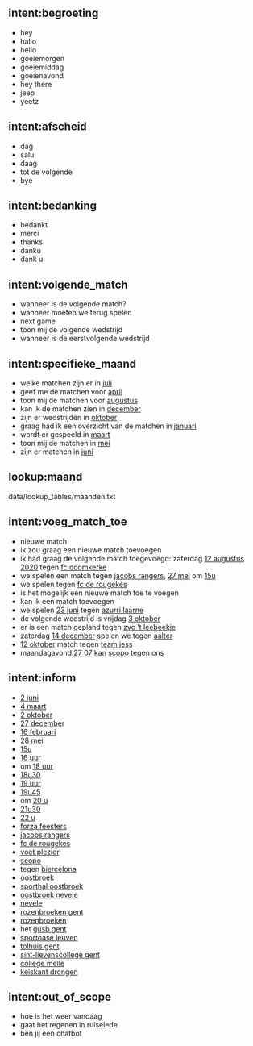 ## intent:begroeting
- hey
- hallo
- hello
- goeiemorgen
- goeiemiddag
- goeienavond
- hey there
- jeep
- yeetz

## intent:afscheid
- dag
- salu
- daag
- tot de volgende
- bye

## intent:bedanking
- bedankt
- merci
- thanks
- danku
- dank u

## intent:volgende_match
- wanneer is de volgende match?
- wanneer moeten we terug spelen
- next game
- toon mij de volgende wedstrijd
- wanneer is de eerstvolgende wedstrijd

## intent:specifieke_maand
- welke matchen zijn er in [juli](maand)
- geef me de matchen voor [april](maand)
- toon mij de matchen voor [augustus](maand)
- kan ik de matchen zien in [december](maand)
- zijn er wedstrijden in [oktober](maand)
- graag had ik een overzicht van de matchen in [januari](maand)
- wordt er gespeeld in [maart](maand)
- toon mij de matchen in [mei](maand)
- zijn er matchen in [juni](maand)

## lookup:maand
data/lookup_tables/maanden.txt

## intent:voeg_match_toe
- nieuwe match
- ik zou graag een nieuwe match toevoegen
- ik had graag de volgende match toegevoegd: zaterdag [12 augustus 2020](datum) tegen [fc doomkerke](tegenstander) 
- we spelen een match tegen [jacobs rangers](tegenstander), [27 mei](datum) om [15u](uur)
- we spelen tegen [fc de rougekes](tegenstander)
- is het mogelijk een nieuwe match toe te voegen
- kan ik een match toevoegen
- we spelen [23 juni](datum) tegen [azurri laarne](tegenstander)
- de volgende wedstrijd is vrijdag [3 oktober](datum)
- er is een match gepland tegen [zvc 't leebeekje](tegenstander)
- zaterdag [14 december](datum) spelen we tegen [aalter](tegenstander)
- [12 oktober](datum) match tegen [team jess](tegenstander)
- maandagavond [27 07](datum) kan [scopo](tegenstander) tegen ons

## intent:inform
- [2 juni](datum)
- [4 maart](datum)
- [2 oktober](datum)
- [27 december](datum)
- [16 februari](datum)
- [28 mei](datum)
- [15u](uur)
- [16 uur](uur)
- om [18 uur](uur)
- [18u30](uur)
- [19 uur](uur)
- [19u45](uur)
- om [20 u](uur)
- [21u30](uur)
- [22 u](uur)
- [forza feesters](tegenstander)
- [jacobs rangers](tegenstander)
- [fc de rougekes](tegenstander)
- [voet plezier](tegenstander)
- [scopo](tegenstander)
- tegen [biercelona](tegenstander)
- [oostbroek](locatie)
- [sporthal oostbroek](locatie) 
- [oostbroek nevele](locatie)
- [nevele](locatie)
- [rozenbroeken gent](locatie)
- [rozenbroeken](locatie)
- het [gusb gent](locatie)
- [sportoase leuven](locatie)
- [tolhuis gent](locatie)
- [sint-lievenscollege gent](locatie)
- [college melle](locatie)
- [keiskant drongen](locatie)

## intent:out_of_scope
- hoe is het weer vandaag
- gaat het regenen in ruiselede
- ben jij een chatbot





